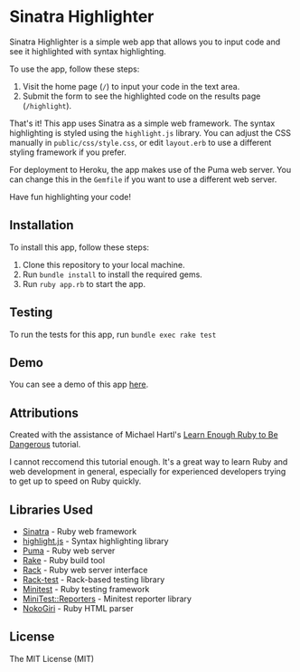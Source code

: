 # Sinatra Highlighter

Sinatra Highlighter is a simple web app that allows you to input code and see it highlighted with syntax highlighting.

To use the app, follow these steps:

1. Visit the home page (`/`) to input your code in the text area.
2. Submit the form to see the highlighted code on the results page (`/highlight`).

That's it! This app uses Sinatra as a simple web framework. The syntax highlighting is styled using the `highlight.js` library. You can adjust the CSS manually in `public/css/style.css`, or edit `layout.erb` to use a different styling framework if you prefer.

For deployment to Heroku, the app makes use of the Puma web server. You can change this in the `Gemfile` if you want to use a different web server.

Have fun highlighting your code!

## Installation

To install this app, follow these steps:

1. Clone this repository to your local machine.
2. Run `bundle install` to install the required gems.
3. Run `ruby app.rb` to start the app.

## Testing

To run the tests for this app, run `bundle exec rake test`

## Demo

You can see a demo of this app [here](https://sinatra-highlighter.herokuapp.com/).

## Attributions

Created with the assistance of Michael Hartl's [Learn Enough Ruby to Be Dangerous](https://www.learnenough.com/ruby-tutorial) tutorial.

I cannot reccomend this tutorial enough. It's a great way to learn Ruby and web development in general, especially for experienced developers trying to get up to speed on Ruby quickly.

## Libraries Used

* [Sinatra](http://www.sinatrarb.com/) - Ruby web framework
* [highlight.js](https://highlightjs.org/) - Syntax highlighting library
* [Puma](https://rubygems.org/gems/puma) - Ruby web server
* [Rake](https://rubygems.org/gems/rake) - Ruby build tool
* [Rack](https://rubygems.org/gems/rack) - Ruby web server interface
* [Rack-test](https://rubygems.org/gems/rack-test) - Rack-based testing library
* [Minitest](https://rubygems.org/gems/minitest) - Ruby testing framework
* [MiniTest::Reporters](https://rubygems.org/gems/minitest-reporters) - Minitest reporter library
* [NokoGiri](https://rubygems.org/gems/nokogiri) - Ruby HTML parser

## License

The MIT License (MIT)
